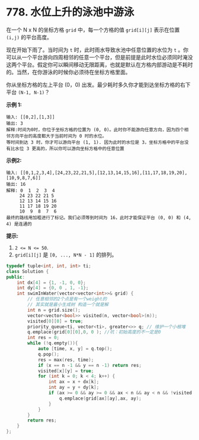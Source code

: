# 778. 水位上升的泳池中游泳

在一个 N x N 的坐标方格 `grid` 中，每一个方格的值 `grid[i][j]` 表示在位置 `(i,j)` 的平台高度。

现在开始下雨了。当时间为 `t` 时，此时雨水导致水池中任意位置的水位为 `t` 。你可以从一个平台游向四周相邻的任意一个平台，但是前提是此时水位必须同时淹没这两个平台。假定你可以瞬间移动无限距离，也就是默认在方格内部游动是不耗时的。当然，在你游泳的时候你必须待在坐标方格里面。

你从坐标方格的左上平台 (0，0) 出发。最少耗时多久你才能到达坐标方格的右下平台 `(N-1, N-1)`？

**示例 1:**

```
输入: [[0,2],[1,3]]
输出: 3
解释:时间为0时，你位于坐标方格的位置为 (0, 0)。此时你不能游向任意方向，因为四个相邻方向平台的高度都大于当前时间为 0 时的水位。
​等时间到达 3 时，你才可以游向平台 (1, 1). 因为此时的水位是 3，坐标方格中的平台没有比水位 3 更高的，所以你可以游向坐标方格中的任意位置
```

**示例2:**

```
输入: [[0,1,2,3,4],[24,23,22,21,5],[12,13,14,15,16],[11,17,18,19,20],[10,9,8,7,6]]
输出: 16
解释: 0  1  2  3  4
     24 23 22 21 5 
     12 13 14 15 16
     11 17 18 19 20
     10  9  8  7  6​
最终的路线用加粗进行了标记。我们必须等到时间为 16，此时才能保证平台 (0, 0) 和 (4, 4) 是连通的
```

**提示:**

1. `2 <= N <= 50`.
2. `grid[i][j]` 是 `[0, ..., N*N - 1]` 的排列。

```cpp
typedef tuple<int, int, int> ti;
class Solution {
public:
    int dx[4] = {1, -1, 0, 0};
    int dy[4] = {0, 0 , 1, -1};
    int swimInWater(vector<vector<int>>& grid) {
        // 任意相邻的2个点是有一个weight的
        // 其实就是最小生成树 构造一个就是解
        int n = grid.size();
        vector<vector<bool>> visited(n, vector<bool>(n));
        visited[0][0] = true;
        priority_queue<ti, vector<ti>, greater<>> q; // 维护一个小根堆
        q.emplace(grid[0][0],0, 0 ); //坑：初始高度的不一定是0
        int res = 0;
        while (!q.empty()){
            auto [time, x, y] = q.top();
            q.pop();  
            res = max(res, time);
            if (x == n -1 && y == n -1) return res;           
            visited[x][y] = true;      
            for (int k = 0; k < 4; k++) {
                int ax = x + dx[k];
                int ay = y + dy[k];
                if (ax >= 0 && ay >= 0 && ax < n && ay < n && !visited[ax][ay]) {
                    q.emplace(grid[ax][ay],ax, ay);                  
                }
            }
        }
        return res;
    }
};
```
